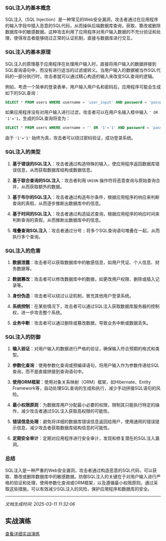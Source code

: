 ### SQL注入的基本概念

SQL注入（SQL Injection）是一种常见的Web安全漏洞，攻击者通过在应用程序的输入字段中插入恶意的SQL代码，从而操纵后端数据库查询，获取、篡改或删除数据库中的敏感数据。这种攻击利用了应用程序对用户输入数据的不充分验证和处理，使得攻击者能够绕过正常的认证机制，直接与数据库进行交互。

### SQL注入的基本原理

SQL注入的原理基于应用程序在处理用户输入时，直接将用户输入的数据拼接到SQL查询语句中，而没有进行适当的过滤或转义。当用户输入的数据被当作SQL代码的一部分执行时，攻击者就可以通过精心构造的输入来改变SQL查询的逻辑。

例如，考虑一个简单的登录表单，用户输入用户名和密码后，应用程序可能会生成如下的SQL查询：

```sql
SELECT * FROM users WHERE username = 'user_input' AND password = 'password_input';
```

如果应用程序没有对用户输入进行过滤，攻击者可以在用户名输入框中输入 `' OR '1'='1`，生成的SQL查询将变为：

```sql
SELECT * FROM users WHERE username = '' OR '1'='1' AND password = 'password_input';
```

由于 `'1'='1'` 始终为真，攻击者可以绕过密码验证，成功登录系统。

### SQL注入的类型

1. **基于错误的SQL注入**：攻击者通过构造特殊的输入，使应用程序返回数据库错误信息，从而获取数据库结构或数据信息。

2. **基于联合查询的SQL注入**：攻击者利用 `UNION` 操作符将恶意查询与原始查询合并，从而获取额外的数据。

3. **基于布尔的SQL注入**：攻击者通过构造布尔条件，根据应用程序的响应来判断查询的真假，从而逐步推断出数据库中的信息。

4. **基于时间的SQL注入**：攻击者通过构造延迟查询，根据应用程序的响应时间来判断查询的真假，从而推断出数据库中的信息。

5. **堆叠查询SQL注入**：攻击者通过分号 `;` 将多个SQL查询语句堆叠在一起，从而执行多个查询。

### SQL注入的危害

1. **数据泄露**：攻击者可以获取数据库中的敏感信息，如用户凭证、个人信息、财务数据等。

2. **数据篡改**：攻击者可以修改数据库中的数据，如更改用户权限、删除或插入记录等。

3. **身份伪造**：攻击者可以绕过认证机制，冒充其他用户登录系统。

4. **系统控制**：在某些情况下，攻击者可以通过SQL注入获取数据库服务器的控制权，进一步攻击整个系统。

5. **业务中断**：攻击者可以通过删除或篡改数据，导致业务中断或数据丢失。

### SQL注入的防御

1. **输入验证**：对用户输入的数据进行严格的验证，确保输入符合预期的格式和类型。

2. **参数化查询**：使用参数化查询或预编译语句，将用户输入作为参数传递给SQL查询，而不是直接拼接到查询语句中。

3. **使用ORM框架**：使用对象关系映射（ORM）框架，如Hibernate、Entity Framework等，自动处理SQL查询的生成和执行，减少手动拼接SQL语句的风险。

4. **最小权限原则**：为数据库用户分配最小必要的权限，限制其只能执行特定的操作，减少攻击者通过SQL注入获取高权限的可能性。

5. **错误信息处理**：避免将详细的数据库错误信息返回给用户，使用通用的错误提示信息，减少攻击者获取数据库结构信息的可能性。

6. **定期安全审计**：定期对应用程序进行安全审计，发现和修复潜在的SQL注入漏洞。

### 总结

SQL注入是一种严重的Web安全漏洞，攻击者通过构造恶意的SQL代码，可以获取、篡改或删除数据库中的敏感数据。防御SQL注入的关键在于对用户输入进行严格的验证和处理，使用参数化查询或ORM框架，以及遵循最小权限原则。通过采取这些措施，可以有效减少SQL注入的风险，保护应用程序和数据库的安全。

---

*文档生成时间: 2025-03-11 11:32:06*


## 实战演练

[查看详细实战演练](SQL注入的基本概念/详细资料/SQL注入的基本概念_实战演练.md)



























